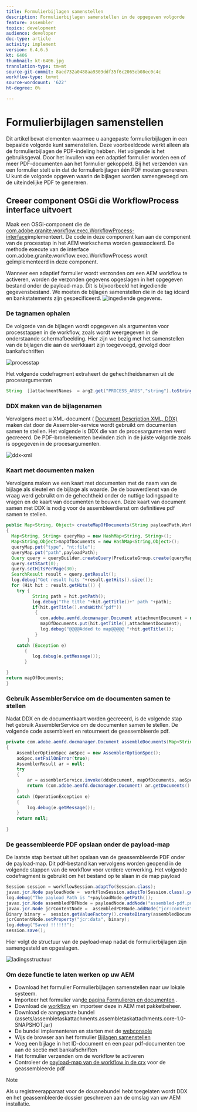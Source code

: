 ```yaml
---
title: Formulierbijlagen samenstellen
description: Formulierbijlagen samenstellen in de opgegeven volgorde
feature: assembler
topics: development
audience: developer
doc-type: article
activity: implement
version: 6.4,6.5
kt: 6406
thumbnail: kt-6406.jpg
translation-type: tm+mt
source-git-commit: 8aed732a0488aa9303ddf35f6c2065eb08ec0c4c
workflow-type: tm+mt
source-wordcount: '622'
ht-degree: 0%

---
```



# Formulierbijlagen samenstellen

Dit artikel bevat elementen waarmee u aangepaste formulierbijlagen in een bepaalde volgorde kunt samenstellen. Deze voorbeeldcode werkt alleen als de formulierbijlagen de PDF-indeling hebben. Het volgende is het gebruiksgeval.
Door het invullen van een adaptief formulier worden een of meer PDF-documenten aan het formulier gekoppeld.
Bij het verzenden van een formulier stelt u in dat de formulierbijlagen één PDF moeten genereren. U kunt de volgorde opgeven waarin de bijlagen worden samengevoegd om de uiteindelijke PDF te genereren.

## Creeer component OSGi die WorkflowProcess interface uitvoert

Maak een OSGi-component die de [com.adobe.granite.workflow.exec.WorkflowProcess-interface](https://helpx.adobe.com/experience-manager/6-5/sites/developing/using/reference-materials/javadoc/com/adobe/granite/workflow/exec/WorkflowProcess.html)implementeert. De code in deze component kan aan de component van de processtap in het AEM werkschema worden geassocieerd. De methode execute van de interface com.adobe.granite.workflow.exec.WorkflowProcess wordt geïmplementeerd in deze component.

Wanneer een adaptief formulier wordt verzonden om een AEM workflow te activeren, worden de verzonden gegevens opgeslagen in het opgegeven bestand onder de payload-map. Dit is bijvoorbeeld het ingediende gegevensbestand. We moeten de bijlagen samenstellen die in de tag idcard en bankstatements zijn gespecificeerd.
![ingediende gegevens](assets/submitted-data.JPG).

### De tagnamen ophalen

De volgorde van de bijlagen wordt opgegeven als argumenten voor processtappen in de workflow, zoals wordt weergegeven in de onderstaande schermafbeelding. Hier zijn we bezig met het samenstellen van de bijlagen die aan de werkkaart zijn toegevoegd, gevolgd door bankafschriften

![processtap](assets/process-step.JPG)

Het volgende codefragment extraheert de gehechtheidsnamen uit de procesargumenten

```java
String  []attachmentNames  = arg2.get("PROCESS_ARGS","string").toString().split(",");
```

### DDX maken van de bijlagenamen

Vervolgens moet u XML-document ( [Document Description XML, DDX)](https://helpx.adobe.com/pdf/aem-forms/6-2/ddxRef.pdf) maken dat door de Assembler-service wordt gebruikt om documenten samen te stellen. Het volgende is DDX die van de procesargumenten werd gecreeerd. De PDF-bronelementen bevinden zich in de juiste volgorde zoals is opgegeven in de procesargumenten.

![ddx-xml](assets/ddx-xml.JPG)

### Kaart met documenten maken

Vervolgens maken we een kaart met documenten met de naam van de bijlage als sleutel en de bijlage als waarde. De de bouwerdienst van de vraag werd gebruikt om de gehechtheid onder de nuttige ladingspad te vragen en de kaart van documenten te bouwen. Deze kaart van document samen met DDX is nodig voor de assembleerdienst om definitieve pdf samen te stellen.

```java
public Map<String, Object> createMapOfDocuments(String payloadPath,WorkflowSession workflowSession )
{
  Map<String, String> queryMap = new HashMap<String, String>();
  Map<String,Object>mapOfDocuments = new HashMap<String,Object>();
  queryMap.put("type", "nt:file");
  queryMap.put("path",payloadPath);
  Query query = queryBuilder.createQuery(PredicateGroup.create(queryMap),workflowSession.adaptTo(Session.class));
  query.setStart(0);
  query.setHitsPerPage(30);
  SearchResult result = query.getResult();
  log.debug("Get result hits "+result.getHits().size());
  for (Hit hit : result.getHits()) {
    try {
          String path = hit.getPath();
          log.debug("The title "+hit.getTitle()+" path "+path);
          if(hit.getTitle().endsWith("pdf"))
           {
             com.adobe.aemfd.docmanager.Document attachmentDocument = new com.adobe.aemfd.docmanager.Document(path);
             mapOfDocuments.put(hit.getTitle(),attachmentDocument);
             log.debug("@@@@Added to map@@@@@ "+hit.getTitle());
           }
        }
    catch (Exception e)
       {
          log.debug(e.getMessage());
       }

}
return mapOfDocuments;
}
```

### Gebruik AssemblerService om de documenten samen te stellen

Nadat DDX en de documentkaart worden gecreeerd, is de volgende stap het gebruik AssemblerService om de documenten samen te stellen.
De volgende code assembleert en retourneert de geassembleerde pdf.

```java
private com.adobe.aemfd.docmanager.Document assembleDocuments(Map<String, Object> mapOfDocuments, com.adobe.aemfd.docmanager.Document ddxDocument)
{
    AssemblerOptionSpec aoSpec = new AssemblerOptionSpec();
    aoSpec.setFailOnError(true);
    AssemblerResult ar = null;
    try
    {
        ar = assemblerService.invoke(ddxDocument, mapOfDocuments, aoSpec);
        return (com.adobe.aemfd.docmanager.Document) ar.getDocuments().get("GeneratedDocument.pdf");
    }
    catch (OperationException e)
    {
        log.debug(e.getMessage());
    }
    return null;
    
}
```

### De geassembleerde PDF opslaan onder de payload-map

De laatste stap bestaat uit het opslaan van de geassembleerde PDF onder de payload-map. Dit pdf-bestand kan vervolgens worden geopend in de volgende stappen van de workflow voor verdere verwerking.
Het volgende codefragment is gebruikt om het bestand op te slaan in de map payload

```java
Session session = workflowSession.adaptTo(Session.class);
javax.jcr.Node payloadNode =  workflowSession.adaptTo(Session.class).getNode(workItem.getWorkflowData().getPayload().toString());
log.debug("The payload Path is "+payloadNode.getPath());
javax.jcr.Node assembledPDFNode = payloadNode.addNode("assembled-pdf.pdf", "nt:file"); 
javax.jcr.Node jcrContentNode =  assembledPDFNode.addNode("jcr:content", "nt:resource");
Binary binary =  session.getValueFactory().createBinary(assembledDocument.getInputStream());
jcrContentNode.setProperty("jcr:data", binary);
log.debug("Saved !!!!!!"); 
session.save();
```

Hier volgt de structuur van de payload-map nadat de formulierbijlagen zijn samengesteld en opgeslagen.

![ladingsstructuur](assets/payload-structure.JPG)

### Om deze functie te laten werken op uw AEM

* Download het formulier [](assets/assemble-form-attachments-af.zip) Formulierbijlagen samenstellen naar uw lokale systeem.
* Importeer het formulier van[de pagina Formulieren en documenten](http://localhost:4502/aem/forms.html/content/dam/formsanddocuments) .
* Download de [workflow](assets/assemble-form-attachments.zip) en importeer deze in AEM met pakketbeheer.
* Download de aangepaste bundel (assets/assembletaskattachments.assembletaskattachments.core-1.0-SNAPSHOT.jar)
* De bundel implementeren en starten met de [webconsole](http://localhost:4502/system/console/bundles)
* Wijs de browser aan het formulier [Bijlagen samenstellen](http://localhost:4502/content/dam/formsanddocuments/assembleattachments/jcr:content?wcmmode=disabled)
* Voeg een bijlage in het ID-document en een paar pdf-documenten toe aan de sectie met bankafschriften
* Het formulier verzenden om de workflow te activeren
* Controleer de [payload-map van de workflow in de crx](http://localhost:4502/crx/de/index.jsp#/var/fd/dashboard/payload) voor de geassembleerde pdf

>[!NOTE]
> Als u registreerapparaat voor de douanebundel hebt toegelaten wordt DDX en het geassembleerde dossier geschreven aan de omslag van uw AEM installatie.


